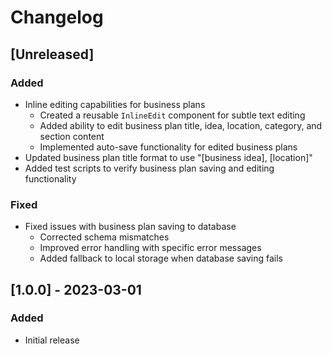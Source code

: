 # Changelog

## [Unreleased]

### Added
- Inline editing capabilities for business plans
  - Created a reusable `InlineEdit` component for subtle text editing
  - Added ability to edit business plan title, idea, location, category, and section content
  - Implemented auto-save functionality for edited business plans
- Updated business plan title format to use "[business idea], [location]"
- Added test scripts to verify business plan saving and editing functionality

### Fixed
- Fixed issues with business plan saving to database
  - Corrected schema mismatches
  - Improved error handling with specific error messages
  - Added fallback to local storage when database saving fails

## [1.0.0] - 2023-03-01

### Added
- Initial release 